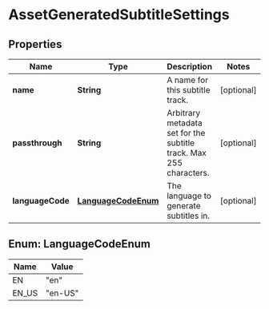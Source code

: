 

# AssetGeneratedSubtitleSettings

## Properties

Name | Type | Description | Notes
------------ | ------------- | ------------- | -------------
**name** | **String** | A name for this subtitle track. |  [optional]
**passthrough** | **String** | Arbitrary metadata set for the subtitle track. Max 255 characters. |  [optional]
**languageCode** | [**LanguageCodeEnum**](#LanguageCodeEnum) | The language to generate subtitles in. |  [optional]



## Enum: LanguageCodeEnum

Name | Value
---- | -----
EN | &quot;en&quot;
EN_US | &quot;en-US&quot;



